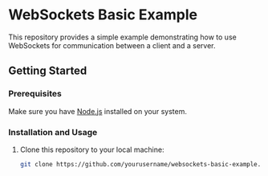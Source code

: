 # WebSockets Basic Example

This repository provides a simple example demonstrating how to use WebSockets for communication between a client and a server.

## Getting Started

### Prerequisites

Make sure you have [Node.js](https://nodejs.org/) installed on your system.

### Installation and Usage

1. Clone this repository to your local machine:

   ```bash
   git clone https://github.com/yourusername/websockets-basic-example.git

